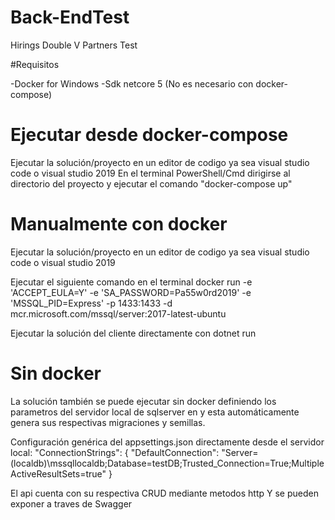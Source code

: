 # Back-EndTest
Hirings Double V Partners Test

#Requisitos

-Docker for Windows
-Sdk netcore 5 (No es necesario con docker-compose)

# Ejecutar desde docker-compose

Ejecutar la solución/proyecto en un editor de codigo ya sea visual studio code o visual studio 2019
En el terminal PowerShell/Cmd dirigirse al directorio del proyecto y ejecutar el comando "docker-compose up"

# Manualmente con docker

Ejecutar la solución/proyecto en un editor de codigo ya sea visual studio code o visual studio 2019

Ejecutar el siguiente comando en el terminal
docker run -e 'ACCEPT_EULA=Y' -e 'SA_PASSWORD=Pa55w0rd2019' -e 'MSSQL_PID=Express' -p 1433:1433 -d mcr.microsoft.com/mssql/server:2017-latest-ubuntu

Ejecutar la solución del cliente directamente con
dotnet run

# Sin docker

La solución también se puede ejecutar sin docker definiendo los parametros del servidor local de sqlserver en y esta automáticamente
genera sus respectivas migraciones y semillas.

Configuración genérica del appsettings.json directamente desde el servidor local:
  "ConnectionStrings": {
    "DefaultConnection": "Server=(localdb)\\mssqllocaldb;Database=testDB;Trusted_Connection=True;MultipleActiveResultSets=true"
  }


El api cuenta con su respectiva CRUD mediante metodos http
Y se pueden exponer a traves de Swagger
